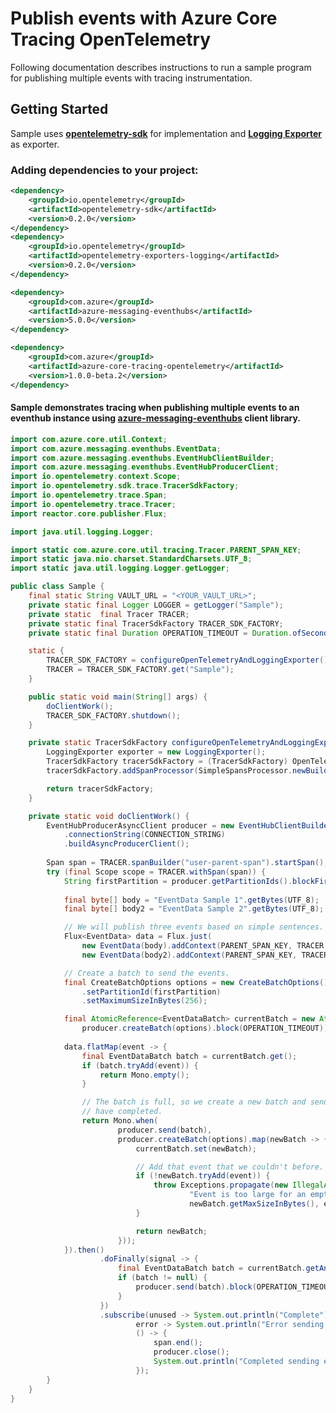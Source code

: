 # Publish events with Azure Core Tracing OpenTelemetry
 
Following documentation describes instructions to run a sample program for publishing multiple events with tracing instrumentation.

## Getting Started
Sample uses **[opentelemetry-sdk][opentelemetry_sdk]** for implementation and **[Logging Exporter][logging_exporter]** as exporter.
### Adding dependencies to your project:
```xml
<dependency>
    <groupId>io.opentelemetry</groupId>
    <artifactId>opentelemetry-sdk</artifactId>
    <version>0.2.0</version>
</dependency>
<dependency>
    <groupId>io.opentelemetry</groupId>
    <artifactId>opentelemetry-exporters-logging</artifactId>
    <version>0.2.0</version>
</dependency>
```

[//]: # ({x-version-update-start;com.azure:azure-messaging-eventhubs;current})
```xml
<dependency>
    <groupId>com.azure</groupId>
    <artifactId>azure-messaging-eventhubs</artifactId>
    <version>5.0.0</version>
</dependency>
```
[//]: # ({x-version-update-end})
[//]: # ({x-version-update-start;com.azure:azure-core-tracing-opentelemetry;current})
```xml
<dependency>
    <groupId>com.azure</groupId>
    <artifactId>azure-core-tracing-opentelemetry</artifactId>
    <version>1.0.0-beta.2</version>
</dependency>
```
[//]: # ({x-version-update-end})

#### Sample demonstrates tracing when publishing multiple events to an eventhub instance using [azure-messaging-eventhubs][azure_messaging_eventhubs] client library.
```java
import com.azure.core.util.Context;
import com.azure.messaging.eventhubs.EventData;
import com.azure.messaging.eventhubs.EventHubClientBuilder;
import com.azure.messaging.eventhubs.EventHubProducerClient;
import io.opentelemetry.context.Scope;
import io.opentelemetry.sdk.trace.TracerSdkFactory;
import io.opentelemetry.trace.Span;
import io.opentelemetry.trace.Tracer;
import reactor.core.publisher.Flux;

import java.util.logging.Logger;

import static com.azure.core.util.tracing.Tracer.PARENT_SPAN_KEY;
import static java.nio.charset.StandardCharsets.UTF_8;
import static java.util.logging.Logger.getLogger;

public class Sample {
    final static String VAULT_URL = "<YOUR_VAULT_URL>";
    private static final Logger LOGGER = getLogger("Sample");
    private static  final Tracer TRACER;
    private static final TracerSdkFactory TRACER_SDK_FACTORY;
    private static final Duration OPERATION_TIMEOUT = Duration.ofSeconds(30);

    static {
        TRACER_SDK_FACTORY = configureOpenTelemetryAndLoggingExporter();
        TRACER = TRACER_SDK_FACTORY.get("Sample");
    }

    public static void main(String[] args) {
        doClientWork();
        TRACER_SDK_FACTORY.shutdown();
    }

    private static TracerSdkFactory configureOpenTelemetryAndLoggingExporter() {
        LoggingExporter exporter = new LoggingExporter();
        TracerSdkFactory tracerSdkFactory = (TracerSdkFactory) OpenTelemetry.getTracerFactory();
        tracerSdkFactory.addSpanProcessor(SimpleSpansProcessor.newBuilder(exporter).build());

        return tracerSdkFactory;
    }

    private static void doClientWork() {
        EventHubProducerAsyncClient producer = new EventHubClientBuilder()
            .connectionString(CONNECTION_STRING)
            .buildAsyncProducerClient();
        
        Span span = TRACER.spanBuilder("user-parent-span").startSpan();
        try (final Scope scope = TRACER.withSpan(span)) {
            String firstPartition = producer.getPartitionIds().blockFirst(OPERATION_TIMEOUT);
            
            final byte[] body = "EventData Sample 1".getBytes(UTF_8);
            final byte[] body2 = "EventData Sample 2".getBytes(UTF_8);

            // We will publish three events based on simple sentences.
            Flux<EventData> data = Flux.just(
                new EventData(body).addContext(PARENT_SPAN_KEY, TRACER.getCurrentSpan()),
                new EventData(body2).addContext(PARENT_SPAN_KEY, TRACER.getCurrentSpan()));

            // Create a batch to send the events.
            final CreateBatchOptions options = new CreateBatchOptions()
                .setPartitionId(firstPartition)
                .setMaximumSizeInBytes(256);

            final AtomicReference<EventDataBatch> currentBatch = new AtomicReference<>(
                producer.createBatch(options).block(OPERATION_TIMEOUT));
            
            data.flatMap(event -> {
                final EventDataBatch batch = currentBatch.get();
                if (batch.tryAdd(event)) {
                    return Mono.empty();
                }

                // The batch is full, so we create a new batch and send the batch. Mono.when completes when both operations
                // have completed.
                return Mono.when(
                        producer.send(batch),
                        producer.createBatch(options).map(newBatch -> {
                            currentBatch.set(newBatch);

                            // Add that event that we couldn't before.
                            if (!newBatch.tryAdd(event)) {
                                throw Exceptions.propagate(new IllegalArgumentException(String.format(
                                        "Event is too large for an empty batch. Max size: %s. Event: %s",
                                        newBatch.getMaxSizeInBytes(), event.getBodyAsString())));
                            }

                            return newBatch;
                        }));
            }).then()
                    .doFinally(signal -> {
                        final EventDataBatch batch = currentBatch.getAndSet(null);
                        if (batch != null) {
                            producer.send(batch).block(OPERATION_TIMEOUT);
                        }
                    })
                    .subscribe(unused -> System.out.println("Complete"),
                            error -> System.out.println("Error sending events: " + error),
                            () -> {
                                span.end();
                                producer.close();
                                System.out.println("Completed sending events.");
                            });
        }
    }
}
```

<!-- Links -->
[azure_messaging_eventhubs]: https://mvnrepository.com/artifact/com.azure/azure-messaging-eventhubs/
[opentelemetry_sdk]: https://github.com/open-telemetry/opentelemetry-java/tree/master/sdk
[logging_exporter]: https://github.com/open-telemetry/opentelemetry-java/tree/master/exporters/logging
